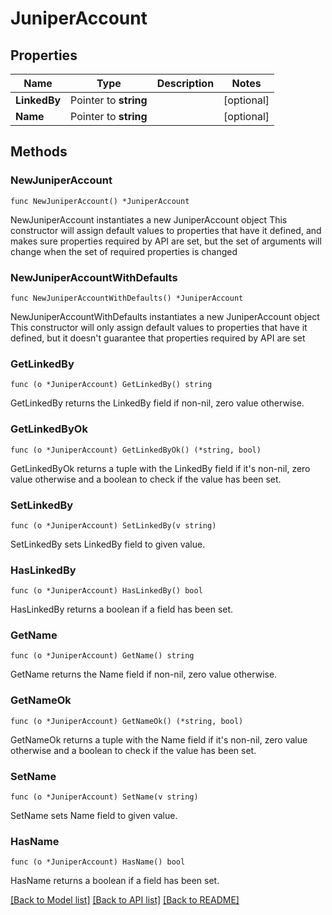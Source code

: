 # JuniperAccount

## Properties

Name | Type | Description | Notes
------------ | ------------- | ------------- | -------------
**LinkedBy** | Pointer to **string** |  | [optional] 
**Name** | Pointer to **string** |  | [optional] 

## Methods

### NewJuniperAccount

`func NewJuniperAccount() *JuniperAccount`

NewJuniperAccount instantiates a new JuniperAccount object
This constructor will assign default values to properties that have it defined,
and makes sure properties required by API are set, but the set of arguments
will change when the set of required properties is changed

### NewJuniperAccountWithDefaults

`func NewJuniperAccountWithDefaults() *JuniperAccount`

NewJuniperAccountWithDefaults instantiates a new JuniperAccount object
This constructor will only assign default values to properties that have it defined,
but it doesn't guarantee that properties required by API are set

### GetLinkedBy

`func (o *JuniperAccount) GetLinkedBy() string`

GetLinkedBy returns the LinkedBy field if non-nil, zero value otherwise.

### GetLinkedByOk

`func (o *JuniperAccount) GetLinkedByOk() (*string, bool)`

GetLinkedByOk returns a tuple with the LinkedBy field if it's non-nil, zero value otherwise
and a boolean to check if the value has been set.

### SetLinkedBy

`func (o *JuniperAccount) SetLinkedBy(v string)`

SetLinkedBy sets LinkedBy field to given value.

### HasLinkedBy

`func (o *JuniperAccount) HasLinkedBy() bool`

HasLinkedBy returns a boolean if a field has been set.

### GetName

`func (o *JuniperAccount) GetName() string`

GetName returns the Name field if non-nil, zero value otherwise.

### GetNameOk

`func (o *JuniperAccount) GetNameOk() (*string, bool)`

GetNameOk returns a tuple with the Name field if it's non-nil, zero value otherwise
and a boolean to check if the value has been set.

### SetName

`func (o *JuniperAccount) SetName(v string)`

SetName sets Name field to given value.

### HasName

`func (o *JuniperAccount) HasName() bool`

HasName returns a boolean if a field has been set.


[[Back to Model list]](../README.md#documentation-for-models) [[Back to API list]](../README.md#documentation-for-api-endpoints) [[Back to README]](../README.md)


